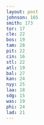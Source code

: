 ```yaml
---
layout: post
johnson: 165
smith: 173
tor: 17
cle: 22
bos: 19
tam: 28
pit: 22
cin: 16
stl: 22
atl: 19
bal: 27
kan: 24
nyy: 25
laa: 18
sdg: 15
was: 19
phi: 24
lad: 21
---
```

